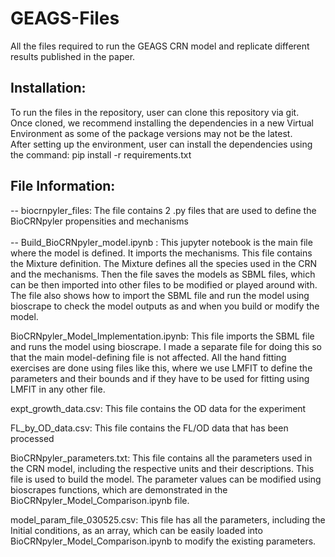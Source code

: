 # GEAGS-Files
All the files required to run the GEAGS CRN model and replicate different results published in the paper. 

## Installation: 
To run the files in the repository, user can clone this repository via git. <br>
Once cloned, we recommend installing the dependencies in a new Virtual Environment as some of the package versions may not be the latest. <br> 
After setting up the environment, user can install the dependencies using the command: pip install -r requirements.txt

## File Information:

-- biocrnpyler_files: The file contains 2 .py files that are used to define the BioCRNpyler propensities and mechanisms <br> <br>
-- Build_BioCRNpyler_model.ipynb : This jupyter notebook is the main file where the model is defined. It imports the mechanisms. This file contains the Mixture definition. The Mixture defines all the species used in the CRN and the mechanisms. Then the file saves the models as SBML files, which can be then imported into other files to be modified or played around with. The file also shows how to import the SBML file and run the model using bioscrape to check the model outputs as and when you build or modify the model. 


BioCRNpyler_Model_Implementation.ipynb: 
This file imports the SBML file and runs the model using bioscrape. I made a separate file for doing this so that the main model-defining file is not affected. All the hand fitting exercises are done using files like this, where we use LMFIT to define the parameters and their bounds and if they have to be used for fitting using LMFIT in any other file. 

expt_growth_data.csv: 
This file contains the OD data for the experiment 

FL_by_OD_data.csv: 
This file contains the FL/OD data that has been processed 

BioCRNpyler_parameters.txt: 
This file contains all the parameters used in the CRN model, including the respective units and their descriptions. This file is used to build the model. The parameter values can be modified using bioscrapes functions, which are demonstrated in the BioCRNpyler_Model_Comparison.ipynb file. 

model_param_file_030525.csv: 
This file has all the parameters, including the Initial conditions, as an array, which can be easily loaded into BioCRNpyler_Model_Comparison.ipynb to modify the existing parameters.

